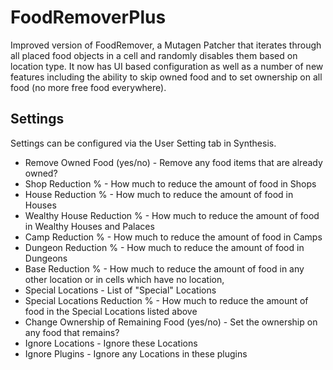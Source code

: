 # FoodRemoverPlus
Improved version of FoodRemover, a Mutagen Patcher that iterates through all placed food objects in a cell and randomly disables them based on location type. It now has UI based configuration as well as a number of new features including the ability to skip owned food and to set ownership on all food (no more free food everywhere).  

## Settings
Settings can be configured via the User Setting tab in Synthesis.
- Remove Owned Food (yes/no) - Remove any food items that are already owned?
- Shop Reduction % - How much to reduce the amount of food in Shops
- House Reduction % - How much to reduce the amount of food in Houses
- Wealthy House Reduction % - How much to reduce the amount of food in Wealthy Houses and Palaces
- Camp Reduction % - How much to reduce the amount of food in Camps
- Dungeon Reduction % - How much to reduce the amount of food in Dungeons
- Base Reduction % - How much to reduce the amount of food in any other location or in cells which have no location,
- Special Locations - List of "Special" Locations
- Special Locations Reduction % - How much to reduce the amount of food in the Special Locations listed above
- Change Ownership of Remaining Food (yes/no) - Set the ownership on any food that remains?
- Ignore Locations - Ignore these Locations
- Ignore Plugins - Ignore any Locations in these plugins
